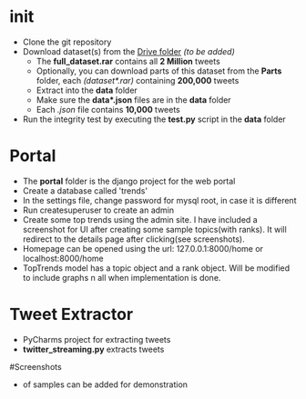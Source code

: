 # init

* Clone the git repository
* Download dataset(s) from the [Drive folder](https://drive.google.com/folderview?id=0B4cI0VUerUweVWhuOGJSTGR0b28&usp=sharing "Google Drive") *(to be added)*
  * The **full_dataset.rar** contains all **2 Million** tweets
  * Optionally, you can download parts of this dataset from the **Parts** folder, each _(dataset\*.rar)_ containing **200,000** tweets 
  * Extract into the **data** folder
  * Make sure the __data\*.json__ files are in the **data** folder
  * Each *.json* file contains **10,000** tweets
* Run the integrity test by executing the **test.py** script in the **data** folder

# Portal

* The **portal** folder is the django project for the web portal
* Create a database called 'trends'
* In the settings file, change password for mysql root, in case it is different
* Run createsuperuser to create an admin
* Create some top trends using the admin site. I have included a screenshot for UI after creating some sample topics(with ranks). It will redirect to the details page after clicking(see screenshots).
* Homepage can be opened using the url: 127.0.0.1:8000/home or localhost:8000/home
* TopTrends model has a topic object and a rank object. Will be modified to include graphs n all when implementation is done.

# Tweet Extractor

* PyCharms project for extracting tweets
* **twitter_streaming.py** extracts tweets

#Screenshots
* of samples can be added for demonstration